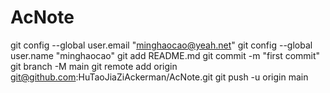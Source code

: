 
# AcNote

git config --global user.email "minghaocao@yeah.net"
git config --global user.name "minghaocao"
git add README.md
git commit -m "first commit"
git branch -M main
git remote add origin git@github.com:HuTaoJiaZiAckerman/AcNote.git
git push -u origin main
